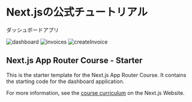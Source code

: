 # Next.jsの公式チュートリアル
ダッシュボードアプリ

![dashboard](https://github.com/yugo55/nextjs-dashboard/assets/143255298/aa483db9-1a34-43e1-b65e-eb0bc61ce5b9)
![invoices](https://github.com/yugo55/nextjs-dashboard/assets/143255298/a582ad3a-548d-4ac5-9723-c31f4b446d35)
![createInvoice](https://github.com/yugo55/nextjs-dashboard/assets/143255298/cb87a231-4498-47f4-ba3f-706efcda574a)


## Next.js App Router Course - Starter

This is the starter template for the Next.js App Router Course. It contains the starting code for the dashboard application.

For more information, see the [course curriculum](https://nextjs.org/learn) on the Next.js Website.
